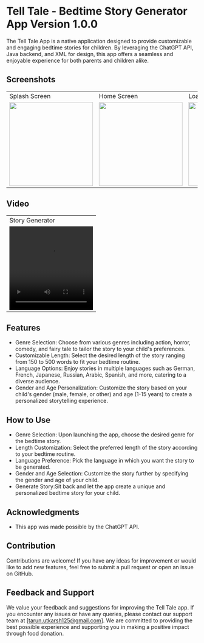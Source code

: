 # Tell Tale - Bedtime Story Generator App Version 1.0.0

The Tell Tale App is a native application designed to provide customizable and engaging bedtime stories for children. By leveraging the ChatGPT API, Java backend, and XML for design, this app offers a seamless and enjoyable experience for both parents and children alike.

## Screenshots

<p align="center" float="left">
<table>
  <tr>
    <td>Splash Screen</td>
    <td>Home Screen</td>
    <td>Loading Screen</td>
    <td>Generated Story Screen</td>
  </tr>
  <tr>
    <td><img src="https://github.com/TarunSingh2002/Tell-tale/assets/133011792/8a565692-05df-48d8-acf9-4132bc73977a" width="220"></td>
    <td><img src="https://github.com/TarunSingh2002/Tell-tale/assets/133011792/5206225c-b5e7-4bc3-ab33-2777798eff11" width="220"></td>
    <td><img src="https://github.com/TarunSingh2002/Tell-tale/assets/133011792/a7650835-5ffe-4ea6-9b91-8d6a92634f5b" width="220"></td>
    <td><img src="https://github.com/TarunSingh2002/Tell-tale/assets/133011792/22e5faf1-3a19-418f-9fe5-ac35247612c3" width="220"></td>
  </tr>
 </table>
 </p>

## Video 

<p align="center" float="left">
<table>
  <tr>
    <td>Story Generator</td>
  </tr>
  <tr>
    <td><video src="https://github.com/TarunSingh2002/Tell-tale/assets/133011792/c3cb2f2d-8dd9-4054-a326-325ad6435ead"  width="220" height="220"></video></td>
  </tr>
 </table>
 </p>


## Features

- Genre Selection: Choose from various genres including action, horror, comedy, and fairy tale to tailor the story to your child's preferences.
- Customizable Length: Select the desired length of the story ranging from 150 to 500 words to fit your bedtime routine.
- Language Options: Enjoy stories in multiple languages such as German, French, Japanese, Russian, Arabic, Spanish, and more, catering to a diverse audience.
- Gender and Age Personalization: Customize the story based on your child's gender (male, female, or other) and age (1-15 years) to create a personalized storytelling experience.

## How to Use

- Genre Selection: Upon launching the app, choose the desired genre for the bedtime story.
- Length Customization: Select the preferred length of the story according to your bedtime routine.
- Language Preference: Pick the language in which you want the story to be generated.
- Gender and Age Selection: Customize the story further by specifying the gender and age of your child.
- Generate Story:Sit back and let the app create a unique and personalized bedtime story for your child.

## Acknowledgments

- This app was made possible by the ChatGPT API.

## Contribution

Contributions are welcome! If you have any ideas for improvement or would like to add new features, feel free to submit a pull request or open an issue on GitHub.

## Feedback and Support

We value your feedback and suggestions for improving the Tell Tale app. If you encounter any issues or have any queries, please contact our support team at [tarun.utkarsh125@gmail.com]. We are committed to providing the best possible experience and supporting you in making a positive impact through food donation.





















































































